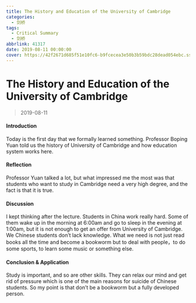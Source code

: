```yaml
---
title: The History and Education of the University of Cambridge
categories:
  - 剑桥
tags:
  - Critical Summary
  - 剑桥
abbrlink: 41317
date: 2019-08-11 00:00:00
cover: https://42f2671d685f51e10fc6-b9fcecea3e50b3b59bdc28dead054ebc.ssl.cf5.rackcdn.com/illustrations/Graduation_ktn0.svg
---
```


# The History and Education of the University of Cambridge

> 2019-08-11

#### Introduction

Today is the first day that we formally learned something. Professor Boping Yuan told us the history of University of Cambridge and how education system works here.

#### Reflection

Professor Yuan talked a lot, but what impressed me the most was that students who want to study in Cambridge need a very high degree, and the fact is that it is true.

#### Discussion

I kept thinking after the lecture. Students in China work really hard. Some of them wake up in the morning at 6:00am and go to sleep in the evening at 1:00am, but it is not enough to get an offer from University of Cambridge. We Chinese students don’t lack knowledge. What we need is not just read books all the time and become a bookworm but to deal with people，to do some sports, to learn some music or something else.

#### Conclusion & Application

Study is important, and so are other skills. They can relax our mind and get rid of pressure which is one of the main reasons for suicide of Chinese students. So my point is that don’t be a bookworm but a fully developed person.